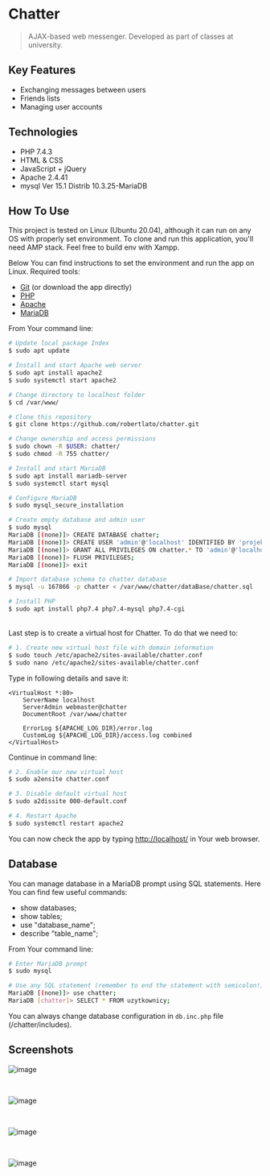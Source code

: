 # Chatter
> AJAX-based web messenger.  Developed as part of classes at university.

## Key Features
* Exchanging messages between users
* Friends lists
* Managing user accounts

## Technologies
* PHP 7.4.3
* HTML & CSS
* JavaScript + jQuery
* Apache 2.4.41
* mysql Ver 15.1 Distrib 10.3.25-MariaDB
 
## How To Use
This project is tested on Linux (Ubuntu 20.04), although it can run on any OS with properly set environment. 
To clone and run this application, you'll need AMP stack. Feel free to build env with Xampp. 

Below You can find instructions to set the environment and run the app on Linux.
Required tools:
* [Git](https://git-scm.com) (or download the app directly) 
* [PHP](https://www.php.net/releases/7_4_3.php)
* [Apache](https://httpd.apache.org/download.cgi) 
* [MariaDB](https://mariadb.org/download/)

 From Your command line:

```bash
# Update local package Index
$ sudo apt update

# Install and start Apache web server
$ sudo apt install apache2
$ sudo systemctl start apache2

# Change directory to localhost folder
$ cd /var/www/

# Clone this repository
$ git clone https://github.com/robertlato/chatter.git

# Change ownership and access permissions
$ sudo chown -R $USER: chatter/
$ sudo chmod -R 755 chatter/

# Install and start MariaDB
$ sudo apt install mariadb-server
$ sudo systemctl start mysql

# Configure MariaDB
$ sudo mysql_secure_installation

# Create empty database and admin user
$ sudo mysql
MariaDB [(none)]> CREATE DATABASE chatter; 
MariaDB [(none)]> CREATE USER 'admin'@'localhost' IDENTIFIED BY 'projektPW!'; 
MariaDB [(none)]> GRANT ALL PRIVILEGES ON chatter.* TO 'admin'@'localhost'; 
MariaDB [(none)]> FLUSH PRIVILEGES;
MariaDB [(none)]> exit 

# Import database schema to chatter database
$ mysql -u 167866 -p chatter < /var/www/chatter/dataBase/chatter.sql

# Install PHP
$ sudo apt install php7.4 php7.4-mysql php7.4-cgi

```
<br>
Last step is to create a virtual host for Chatter. To do that we need to:

```bash
# 1. Create new virtual host file with domain information
$ sudo touch /etc/apache2/sites-available/chatter.conf
$ sudo nano /etc/apache2/sites-available/chatter.conf
```
Type in following details and save it:
```
<VirtualHost *:80>
	ServerName localhost
	ServerAdmin webmaster@chatter
	DocumentRoot /var/www/chatter
	
	ErrorLog ${APACHE_LOG_DIR}/error.log
	CustomLog ${APACHE_LOG_DIR}/access.log combined
</VirtualHost>
```
Continue in command line:
```bash
# 2. Enable our new virtual host
$ sudo a2ensite chatter.conf

# 3. Disable default virtual host
$ sudo a2dissite 000-default.conf

# 4. Restart Apache
$ sudo systemctl restart apache2
```

You can now check the app by typing [http://localhost/](http://localhost/) in Your web browser. 

## Database
You can manage database in a MariaDB prompt using SQL statements. Here You can find few useful commands:

* show databases;
* show tables;
* use "database_name";
* describe "table_name";

From Your command line:
```bash
# Enter MariaDB prompt
$ sudo mysql

# Use any SQL statement (remember to end the statement with semicolon!)
MariaDB [(none)]> use chatter;
MariaDB [chatter]> SELECT * FROM uzytkownicy;
```

You can always change database configuration in `db.inc.php` file (/chatter/includes).

## Screenshots
![image](https://user-images.githubusercontent.com/44004809/109337950-d5dd1d00-7865-11eb-95f0-559f7e28a3b0.png)

<br>

![image](https://user-images.githubusercontent.com/44004809/109338497-a4b11c80-7866-11eb-9c26-e0d163ee0119.png)

<br>

![image](https://user-images.githubusercontent.com/44004809/109338774-ffe30f00-7866-11eb-81af-f928a80508d0.png)

<br>

![image](https://user-images.githubusercontent.com/44004809/109339292-bc3cd500-7867-11eb-9f4a-ca344a32e17c.png)
